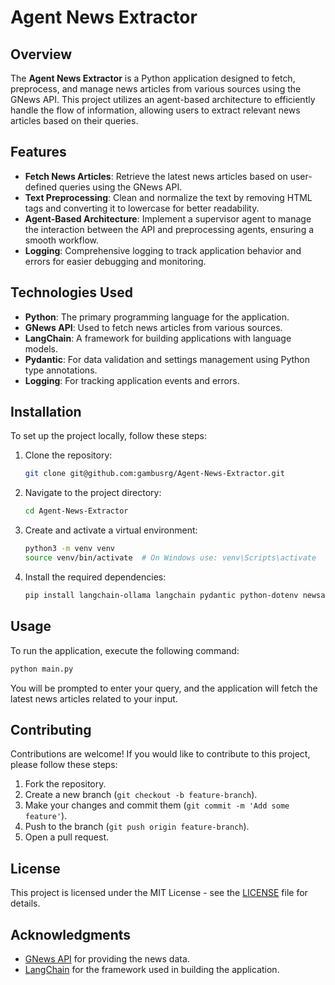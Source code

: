 # Agent News Extractor

## Overview

The **Agent News Extractor** is a Python application designed to fetch, preprocess, and manage news articles from various sources using the GNews API. This project utilizes an agent-based architecture to efficiently handle the flow of information, allowing users to extract relevant news articles based on their queries.

## Features

- **Fetch News Articles**: Retrieve the latest news articles based on user-defined queries using the GNews API.
- **Text Preprocessing**: Clean and normalize the text by removing HTML tags and converting it to lowercase for better readability.
- **Agent-Based Architecture**: Implement a supervisor agent to manage the interaction between the API and preprocessing agents, ensuring a smooth workflow.
- **Logging**: Comprehensive logging to track application behavior and errors for easier debugging and monitoring.

## Technologies Used

- **Python**: The primary programming language for the application.
- **GNews API**: Used to fetch news articles from various sources.
- **LangChain**: A framework for building applications with language models.
- **Pydantic**: For data validation and settings management using Python type annotations.
- **Logging**: For tracking application events and errors.

## Installation

To set up the project locally, follow these steps:

1. Clone the repository:
   ```bash
   git clone git@github.com:gambusrg/Agent-News-Extractor.git
   ```
2. Navigate to the project directory:
   ```bash
   cd Agent-News-Extractor
   ```
3. Create and activate a virtual environment:
   ```bash
   python3 -m venv venv
   source venv/bin/activate  # On Windows use: venv\Scripts\activate
   ```
4. Install the required dependencies:
   ```bash
   pip install langchain-ollama langchain pydantic python-dotenv newsapi-python
   ```

## Usage

To run the application, execute the following command:

```bash
python main.py
```

You will be prompted to enter your query, and the application will fetch the latest news articles related to your input.

## Contributing

Contributions are welcome! If you would like to contribute to this project, please follow these steps:

1. Fork the repository.
2. Create a new branch (`git checkout -b feature-branch`).
3. Make your changes and commit them (`git commit -m 'Add some feature'`).
4. Push to the branch (`git push origin feature-branch`).
5. Open a pull request.

## License

This project is licensed under the MIT License - see the [LICENSE](LICENSE) file for details.

## Acknowledgments

- [GNews API](https://gnews.io/docs/) for providing the news data.
- [LangChain](https://langchain.readthedocs.io/en/latest/) for the framework used in building the application.